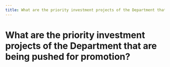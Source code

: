 ```yaml
---
title: What are the priority investment projects of the Department that are being pushed for promotion?
---
```


# What are the priority investment projects of the Department that are being pushed for promotion?
